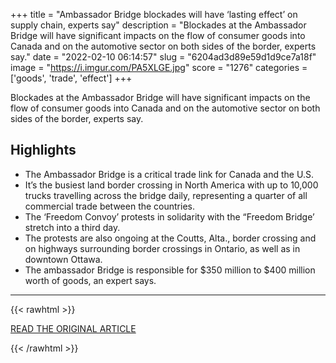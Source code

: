 +++
title = "Ambassador Bridge blockades will have ‘lasting effect’ on supply chain, experts say"
description = "Blockades at the Ambassador Bridge will have significant impacts on the flow of consumer goods into Canada and on the automotive sector on both sides of the border, experts say."
date = "2022-02-10 06:14:57"
slug = "6204ad3d89e59d1d9ce7a18f"
image = "https://i.imgur.com/PA5XLGE.jpg"
score = "1276"
categories = ['goods', 'trade', 'effect']
+++

Blockades at the Ambassador Bridge will have significant impacts on the flow of consumer goods into Canada and on the automotive sector on both sides of the border, experts say.

## Highlights

- The Ambassador Bridge is a critical trade link for Canada and the U.S.
- It’s the busiest land border crossing in North America with up to 10,000 trucks travelling across the bridge daily, representing a quarter of all commercial trade between the countries.
- The ‘Freedom Convoy’ protests in solidarity with the “Freedom Bridge’ stretch into a third day.
- The protests are also ongoing at the Coutts, Alta., border crossing and on highways surrounding border crossings in Ontario, as well as in downtown Ottawa.
- The ambassador Bridge is responsible for $350 million to $400 million worth of goods, an expert says.

---

{{< rawhtml >}}
  <p class="article-category">
    <a target="_blank" href="https://globalnews.ca/news/8607316/ambassador-bridge-freedom-convoy-blockade-grocery-auto-prices/">READ THE ORIGINAL ARTICLE</a>
  </p>
{{< /rawhtml >}}
